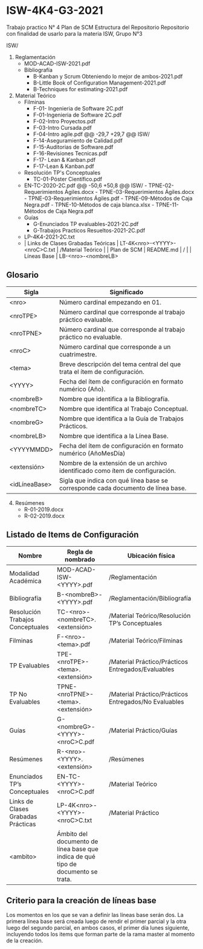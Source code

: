 # ISW-4K4-G3-2021
Trabajo practico N° 4
Plan de SCM
Estructura del Repositorio
Repositorio con finalidad de usarlo para la materia ISW, Grupo N°3

ISW/

1. Reglamentación
	- MOD-ACAD-ISW-2021.pdf
	- Bibliografía
		- B-Kanban y Scrum Obteniendo lo mejor de ambos-2021.pdf
		- B-Little Book of Configuration Management-2021.pdf
		- B-Techniques for estimating-2021.pdf
2. Material Teórico
      - Filminas
      	- F-01- Ingenieria de Software 2C.pdf
      	- F-01-Ingenieria de Software 2C.pdf
		- F-02-Intro Proyectos.pdf
		- F-03-Intro Cursada.pdf
		- F-04-Intro agile.pdf
@@ -29,7 +29,7 @@ ISW/
		- F-14-Aseguramiento de Calidad.pdf
		- F-15-Auditorias de Software.pdf
		- F-16-Revisiones Tecnicas.pdf
		- F-17- Lean & Kanban.pdf
		- F-17-Lean & Kanban.pdf
      - Resolución TP's Conceptuales                
      	- TC-01-Póster Científico.pdf
      - EN-TC-2020-2C.pdf
@@ -50,6 +50,8 @@ ISW/
			- TPNE-02-Requerimientos Ágiles.docx 
			- TPNE-03-Requerimientos Ágiles.docx
			- TPNE-03-Requerimientos Ágiles.pdf
			- TPNE-09-Métodos de Caja Negra.pdf
			- TPNE-10-Métodos de caja blanca.xlsx
			- TPNE-11-Métodos de Caja Negra.pdf
	- Guías
		- G-Enunciados TP evaluables-2021-2C.pdf
		- G-Trabajos Practicos Resueltos-2021-2C.pdf
	- LP-4K4-2021-2C.txt
	- | Links de Clases Grabadas Teóricas | LT-4K\<nro\>-\<YYYY\>-\<nroC\>C.txt | /Material Teórico |
| Plan de SCM | README.md | / |
| Líneas Base | LB-\<nro\>-\<nombreLB\>
## Glosario
| Sigla | Significado |
| --- | --- |
| \<nro\> | Número cardinal empezando en 01. | 
| \<nroTPE\> | Número cardinal que corresponde al trabajo práctico evaluable. |
| \<nroTPNE\> | Número cardinal que corresponde al trabajo práctico no evaluable. |
| \<nroC\> | Número cardinal que corresponde a un cuatrimestre. |
| \<tema\> | Breve descripción del tema central del que trata el ítem de configuración. |
| \<YYYY\> | Fecha del ítem de configuración en formato numérico (Año). |
| \<nombreB\> | Nombre que identifica a la Bibliografía. |
| \<nombreTC\> | Nombre que identifica al Trabajo Conceptual. |
| \<nombreG\> | Nombre que identifica a la Guía de Trabajos Prácticos. | 
| \<nombreLB\> | Nombre que identifica a la Línea Base. |
| \<YYYYMMDD\> | Fecha del ítem de configuración en formato numérico (AñoMesDía) | 
| \<extensión\> | Nombre de la extensión de un archivo identificado como ítem de configuración. |
| \<idLíneaBase\> | Sigla que indica con qué línea base se corresponde cada documento de línea base. |
4. Resúmenes
      - R-01-2019.docx
      - R-02-2019.docx
## Listado de Items de Configuración
| Nombre | Regla de nombrado | Ubicación física | 
| --- | --- | --- |
| Modalidad Académica | MOD-ACAD-ISW-\<YYYY\>.pdf | /Reglamentación | 
| Bibliografía | B-\<nombreB\>-\<YYYY\>.pdf | /Reglamentación/Bibliografía |
| Resolución Trabajos Conceptuales | TC-\<nro\>-\<nombreTC\>.<extensión> | /Material Teórico/Resolución TP’s Conceptuales |
| Filminas | F-\<nro\>-\<tema\>.pdf | /Material Teórico/Filminas |
| TP Evaluables | TPE-\<nroTPE\>-\<tema\>.<extensión> | /Material Práctico/Prácticos Entregados/Evaluables |
| TP No Evaluables | TPNE-\<nroTPNE\>-\<tema\>.<extensión> | /Material Práctico/Prácticos Entregados/No Evaluables |
| Guías | G-\<nombreG\>-\<YYYY\>-\<nroC\>C.pdf | /Material Práctico/Guías |
| Resúmenes | R-\<nro\>-\<YYYY\>.<extensión> | /Resúmenes |
| Enunciados TP’s Conceptuales | EN-TC-\<YYYY\>-\<nroC\>C.pdf | /Material Teórico|
| Links de Clases Grabadas Prácticas | LP-4K\<nro\>-\<YYYY\>-\<nroC\>C.txt | /Material Práctico |
| \<ambito\> | Ámbito del documento de línea base que indica de qué tipo de documento se trata.|
## Criterio para la creación de líneas base
Los momentos en los que se van a definir las líneas base serán dos. La primera línea base será creada luego de rendir el primer parcial y la otra luego del segundo parcial, en ambos casos, el primer día lunes siguiente, incluyendo todos los items que forman parte de la rama master
al momento de la creación.
